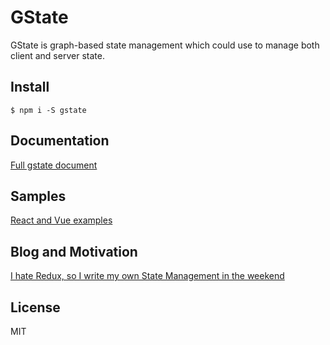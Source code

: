 # GState
GState is graph-based state management which could use to manage both client and server state.

## Install
```
$ npm i -S gstate
```

## Documentation
[Full gstate document](https://anhanh.gitbooks.io/gstate/content/)

## Samples
[React and Vue examples](https://github.com/giapnguyen74/gstate-examples)

## Blog and Motivation
[I hate Redux, so I write my own State Management in the weekend](https://codeburst.io/i-hate-redux-so-i-write-my-own-state-management-in-the-weekend-7a7b159c81c7)

## License
MIT